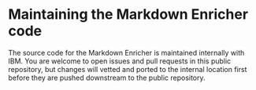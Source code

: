 <!--
# Copyright 2022, 2024 IBM Inc. All rights reserved
# SPDX-License-Identifier: Apache2.0
# Last updated: 2024-08-08
-->


# Maintaining the Markdown Enricher code


The source code for the Markdown Enricher is maintained internally with IBM. You are welcome to open issues and pull requests in this public repository, but changes will vetted and ported to the internal location first before they are pushed downstream to the public repository.



